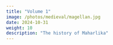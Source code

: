 ```yaml
---
title: "Volume 1"
image: /photos/medieval/magellan.jpg
date: 2024-10-31
weight: 10
description: "The history of Maharlika"
---
```

